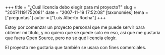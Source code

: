 +++
title = "¿Cuál licencia debo elegir para mi proyecto?"
slug = "200711191752081"
date = "2007-11-19 17:52:08"
[taxonomies]
tema = ["preguntas"]
autor = ["Luis Alberto Rocha"]
+++

Estoy por comenzar un proyecto personal que me puede servir para obtener
mi título, y no quiero que se quede solo en eso, así que me gustaría que
fuera Open Source, pero no se qué licencia elegir.

El proyecto me gustaría que también se usara con fines comerciales.

